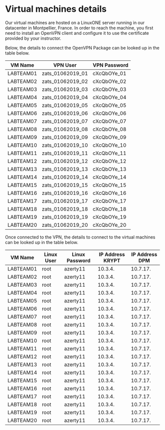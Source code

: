 # **Virtual machines details**

Our virtual machines are hosted on a LinuxONE server running in our datacenter in Montpellier, France.
In order to reach the machine, you first need to install an OpenVPN client and configure it to use the certificate provided by your instructor.

Below, the details to connect the OpenVPN Package can be looked up in the table below.

| **VM Name** | **VPN User** | **VPN Password** |
|-------------|--------------|----------------|
| LABTEAM01 | zats_01062019_01  | cXcQbOYe_01 |
| LABTEAM02 | zats_01062019_02  | cXcQbOYe_02 |
| LABTEAM03 | zats_01062019_03  | cXcQbOYe_03 |
| LABTEAM04 | zats_01062019_04  | cXcQbOYe_04 |
| LABTEAM05 | zats_01062019_05  | cXcQbOYe_05 |
| LABTEAM06 | zats_01062019_06  | cXcQbOYe_06 |
| LABTEAM07 | zats_01062019_07  | cXcQbOYe_07 |
| LABTEAM08 | zats_01062019_08  | cXcQbOYe_08 |
| LABTEAM09 | zats_01062019_09  | cXcQbOYe_09 |
| LABTEAM10 | zats_01062019_10  | cXcQbOYe_10 |
| LABTEAM11 | zats_01062019_11  | cXcQbOYe_11 |
| LABTEAM12 | zats_01062019_12  | cXcQbOYe_12 |
| LABTEAM13 | zats_01062019_13  | cXcQbOYe_13 |
| LABTEAM14 | zats_01062019_14  | cXcQbOYe_14 |
| LABTEAM15 | zats_01062019_15  | cXcQbOYe_15 |
| LABTEAM16 | zats_01062019_16  | cXcQbOYe_16 |
| LABTEAM17 | zats_01062019_17  | cXcQbOYe_17 |
| LABTEAM18 | zats_01062019_18  | cXcQbOYe_18 |
| LABTEAM19 | zats_01062019_19  | cXcQbOYe_19 |
| LABTEAM20 | zats_01062019_20  | cXcQbOYe_20 |

Once connected to the VPN, the details to connect to the virtual machines can be looked up in the table below.

| **VM Name** | **Linux User** | **Linux Password** | **IP Address KRYPT** | **IP Address DPM** |
|-------------|--------------|----------------|----------------|----------------|
| LABTEAM01 | root | azerty11 | 10.3.4. | 10.7.17. |
| LABTEAM02 | root | azerty11 | 10.3.4. | 10.7.17. |
| LABTEAM03 | root | azerty11 | 10.3.4. | 10.7.17. |
| LABTEAM04 | root | azerty11 | 10.3.4. | 10.7.17. |
| LABTEAM05 | root | azerty11 | 10.3.4. | 10.7.17. |
| LABTEAM06 | root | azerty11 | 10.3.4. | 10.7.17. |
| LABTEAM07 | root | azerty11 | 10.3.4. | 10.7.17. |
| LABTEAM08 | root | azerty11 | 10.3.4. | 10.7.17. |
| LABTEAM09 | root | azerty11 | 10.3.4. | 10.7.17. |
| LABTEAM10 | root | azerty11 | 10.3.4. | 10.7.17. |
| LABTEAM11 | root | azerty11 | 10.3.4. | 10.7.17. |
| LABTEAM12 | root | azerty11 | 10.3.4. | 10.7.17. |
| LABTEAM13 | root | azerty11 | 10.3.4. | 10.7.17. |
| LABTEAM14 | root | azerty11 | 10.3.4. | 10.7.17. |
| LABTEAM15 | root | azerty11 | 10.3.4. | 10.7.17. |
| LABTEAM16 | root | azerty11 | 10.3.4. | 10.7.17. |
| LABTEAM17 | root | azerty11 | 10.3.4. | 10.7.17. |
| LABTEAM18 | root | azerty11 | 10.3.4. | 10.7.17. |
| LABTEAM19 | root | azerty11 | 10.3.4. | 10.7.17. |
| LABTEAM20 | root | azerty11 | 10.3.4. | 10.7.17. |
